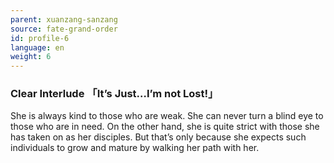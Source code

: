 ```yaml
---
parent: xuanzang-sanzang
source: fate-grand-order
id: profile-6
language: en
weight: 6
---
```


### Clear Interlude 「It’s Just…I’m not Lost!」

She is always kind to those who are weak.
She can never turn a blind eye to those who are in need.
On the other hand, she is quite strict with those she has taken on as her disciples. But that’s only because she expects such individuals to grow and mature by walking her path with her.
